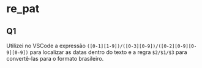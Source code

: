# re_pat

## Q1
Utilizei no VSCode a expressão `([0-1][1-9])/([0-3][0-9])/([0-2][0-9][0-9][0-9])` para localizar as datas dentro do texto e a regra `$2/$1/$3` para convertê-las para o formato brasileiro.